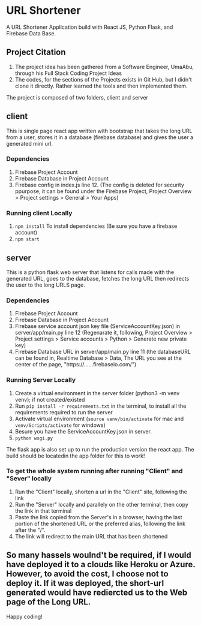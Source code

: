 # URL Shortener
A URL Shortener Application build with React JS, Python Flask, and Firebase Data Base.

## Project Citation
1. The project idea has been gathered from a Software Engineer, UmaAbu, through his Full Stack Coding Project Ideas
2. The codes, for the sections of the Projects exists in Git Hub, but I didn't clone it directly. Rather learned the tools and then implemented them.


The project is composed of two folders, client and server

## client
This is single page react app written with bootstrap that takes the long URL from a user, stores it in a database (firebase database) and gives the user a generated
mini url. 

### Dependencies
1. Firebase Project Account
2. Firebase Database in Project Account
3. Firebase config in index.js line 12. (The config is deleted for security ppurpose, it can be found under the Firebase Project,  Project Overview > Project settings > General > Your Apps)

### Running client Locally
1. `npm install` To install dependencies (Be sure you have a firebase account)
2. `npm start`

## server
This is a python flask web server that listens for calls made with the generated URL, goes to the database, fetches the long URL then redirects the user to the
long URLS page.

### Dependencies
1. Firebase Project Account
2. Firebase Database in Project Account
3. Firebase service account json key file (ServiceAccountKey.json) in server/app/main.py line 12 (Regenarate it, following, Project Overview > Project settings > Service accounts > Python > Generate new private key)
4. Firebase Database URL in server/app/main.py line 11 (the databaseURL can be found in, Realtime Database > Data, The URL you see at the center of the page, "https://......firebaseio.com/")

### Running Server Locally
1. Create a virtual environment in the server folder (python3 -m venv venv); if not created/existed
2. Run `pip install -r requirements.txt` in the terminal, to install all the requirements required to run the server
3. Activate virtual environment (`source venv/bin/activate` for mac and `venv/Scripts/activate` for windows)
4. Besure you have the ServiceAccountKey.json in server. 
5. `python wsgi.py`

The flask app is also set up to run the production version the react app. The build should be locatedin the app folder for this to work!

### To get the whole system running after running "Client" and "Sever" locally
1. Run the "Client" locally, shorten a url in the "Client" site, following the link
2. Run the "Server" locally and parallely on the other terminal, then copy the link in that terminal
3. Paste the link copied from the Server's in a browser, having the last portion of the shortened URL or the preferred alias, following the link after the "/". 
4. The link will redirect to the main URL that has been shortened

## So many hassels woulnd't be required, if I would have deployed it to a clouds like Heroku or Azure. However, to avoid the cost, I choose not to deploy it. If it was deployed, the short-url generated would have rediercted us to the Web page of the Long URL.

Happy coding!
